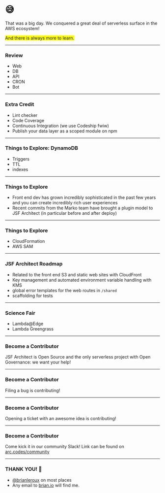 # 😅
That was a big day. We conquered a great deal of serverless surface in the AWS ecosystem! 

<style>.high{background:yellow}</style>
<span class=high>And there is always more to learn.</span>

---
### Review

- Web
- DB
- API
- CRON
- Bot

---
### Extra Credit

- Lint checker
- Code Coverage
- Continuous Integration (we use Codeship fwiw)
- Publish your data layer as a scoped module on npm

---
### Things to Explore: DynamoDB

- Triggers
- TTL
- indexes

---
### Things to Explore

- Front end dev has grown incredibly sophisticated in the past few years and you can create incredibly rich user experiences
- Recent commits from the Marko team have brought a plugin model to JSF Architect (in particular before and after deploy)

---
### Things to Explore

- CloudFormation
- AWS SAM

---
### JSF Architect Roadmap

- Related to the front end S3 and static web sites with CloudFront
- Key management and automated environment variable handling with KMS
- global error templates for the web routes in `/shared`
- scaffolding for tests

---
### Science Fair 

- Lambda@Edge
- Lambda Greengrass

---
### Become a Contributor
JSF Architect is Open Source and the only serverless project with Open Governance: we want your help!

---
### Become a Contributor
Filing a bug is contributing!

---
### Become a Contributor
Opening a ticket with an awesome idea is contributing!

---
### Become a Contributor

Come kick it in our community Slack! Link can be found on [arc.codes/community](https://arc.codes/community)

---
### THANK YOU! 🙏

- [@brianleroux](https://twitter.com/brianleroux) on most places 
- Any email to [brian.io](https://brian.io) will find me.
